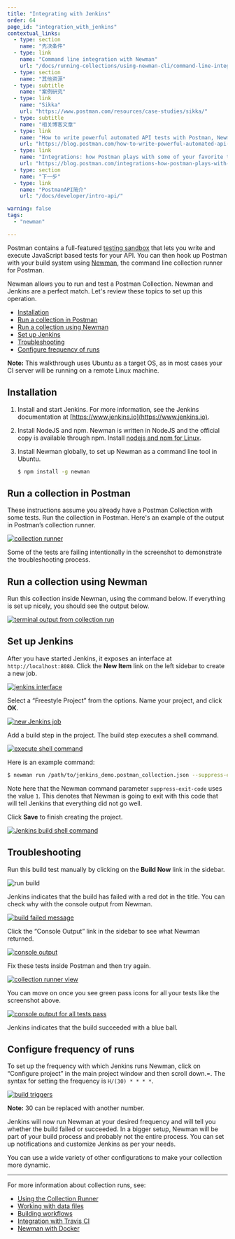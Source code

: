 ```yaml
---
title: "Integrating with Jenkins"
order: 64
page_id: "integration_with_jenkins"
contextual_links:
  - type: section
    name: "先决条件"
  - type: link
    name: "Command line integration with Newman"
    url: "/docs/running-collections/using-newman-cli/command-line-integration-with-newman/"
  - type: section
    name: "其他资源"
  - type: subtitle
    name: "案例研究"
  - type: link
    name: "Sikka"
    url: "https://www.postman.com/resources/case-studies/sikka/"
  - type: subtitle
    name: "相关博客文章"
  - type: link
    name: "How to write powerful automated API tests with Postman, Newman and Jenkins"
    url: "https://blog.postman.com/how-to-write-powerful-automated-api-tests-with-postman-newman-and-jenkins/"
  - type: link
    name: "Integrations: how Postman plays with some of your favorite tools"
    url: "https://blog.postman.com/integrations-how-postman-plays-with-some-of-your-favorite-tools/"
  - type: section
    name: "下一步"
  - type: link
    name: "PostmanAPI简介"
    url: "/docs/developer/intro-api/"

warning: false
tags:
  - "newman"

---
```


Postman contains a full-featured [testing sandbox](/docs/writing-scripts/script-references/postman-sandbox-api-reference/) that lets you write and execute JavaScript based tests for your API. You can then hook up Postman with your build system using [Newman](/docs/running-collections/using-newman-cli/command-line-integration-with-newman/), the command line collection runner for Postman.

Newman allows you to run and test a Postman Collection. Newman and Jenkins are a perfect match. Let's review these topics to set up this operation.

* [Installation](#installation)
* [Run a collection in Postman](#run-a-collection-in-postman)
* [Run a collection using Newman](#run-a-collection-using-newman)
* [Set up Jenkins](#set-up-jenkins)
* [Troubleshooting](#troubleshooting)
* [Configure frequency of runs](#configure-frequency-of-runs)

**Note:** This walkthrough uses Ubuntu as a target OS, as in most cases your CI server will be running on a remote Linux machine.

## Installation

1. Install and start Jenkins. For more information, see the Jenkins documentation at [https://www.jenkins.io](https://www.jenkins.io).

1. Install NodeJS and npm. Newman is written in NodeJS and the official copy is available through npm. Install [nodejs and npm for Linux](https://docs.npmjs.com/downloading-and-installing-node-js-and-npm).

1. Install Newman globally, to set up Newman as a command line tool in Ubuntu.

    ```bash
    $ npm install -g newman
    ```

## Run a collection in Postman

These instructions assume you already have a Postman Collection with some tests. Run the collection in Postman. Here's an example of the output in Postman’s collection runner.

[![collection runner](https://assets.postman.com/postman-docs/integrating_with_jenkins_1.png)](https://assets.postman.com/postman-docs/integrating_with_jenkins_1.png)

Some of the tests are failing intentionally in the screenshot to demonstrate the troubleshooting process.

## Run a collection using Newman

Run this collection inside Newman, using the command below. If everything is set up nicely, you should see the output below.

[![terminal output from collection run](https://assets.postman.com/postman-docs/integrating_with_jenkins_2.png)](https://assets.postman.com/postman-docs/integrating_with_jenkins_2.png)

## Set up Jenkins

After you have started Jenkins, it exposes an interface at `http://localhost:8080`. Click the **New Item** link on the left sidebar to create a new job.

[![jenkins interface](https://assets.postman.com/postman-docs/integrating_with_jenkins_3.jpg)](https://assets.postman.com/postman-docs/integrating_with_jenkins_3.jpg)

Select a “Freestyle Project” from the options. Name your project, and click **OK**.

[![new Jenkins job](https://assets.postman.com/postman-docs/integrating_with_jenkins_4.jpg)](https://assets.postman.com/postman-docs/integrating_with_jenkins_4.jpg)

Add a build step in the project. The build step executes a shell command.

[![execute shell command](https://assets.postman.com/postman-docs/integrating_with_jenkins_5.png)](https://assets.postman.com/postman-docs/integrating_with_jenkins_5.png)

Here is an example command:

```bash
$ newman run /path/to/jenkins_demo.postman_collection.json --suppress-exit-code 1
```

Note here that the Newman command parameter `suppress-exit-code` uses the value `1`. This denotes that Newman is going to exit with this code that will tell Jenkins that everything did not go well.

Click **Save** to finish creating the project.

[![Jenkins build shell command](https://assets.postman.com/postman-docs/integrating_with_jenkins_6.jpg)](https://assets.postman.com/postman-docs/integrating_with_jenkins_6.jpg)

## Troubleshooting

Run this build test manually by clicking on the **Build Now** link in the sidebar.

![run build](https://assets.postman.com/postman-docs/integrating_with_jenkins_build_now-2.jpg
)

Jenkins indicates that the build has failed with a red dot in the title. You can check why with the console output from Newman.

[![build failed message](https://assets.postman.com/postman-docs/integrating_with_jenkins_8.png)](https://assets.postman.com/postman-docs/integrating_with_jenkins_8.png)

Click the “Console Output” link in the sidebar to see what Newman returned.

[![console output](https://assets.postman.com/postman-docs/integrating_with_jenkins_9.png)](https://assets.postman.com/postman-docs/integrating_with_jenkins_9.png)

Fix these tests inside Postman and then try again.

[![collection runner view](https://assets.postman.com/postman-docs/integrating_with_jenkins_10.png)](https://assets.postman.com/postman-docs/integrating_with_jenkins_10.png)

You can move on once you see green pass icons for all your tests like the screenshot above.

[![console output for all tests pass](https://assets.postman.com/postman-docs/integrating_with_jenkins_11.png)](https://assets.postman.com/postman-docs/integrating_with_jenkins_11.png)

Jenkins indicates that the build succeeded with a blue ball.

## Configure frequency of runs

To set up the frequency with which Jenkins runs Newman, click on “Configure project” in the main project window and then scroll down.=. The syntax for setting the frequency is `H/(30) * * * *`.

[![build triggers](https://assets.postman.com/postman-docs/integrating_with_jenkins_12.png)](https://assets.postman.com/postman-docs/integrating_with_jenkins_12.png)

**Note:** 30 can be replaced with another number.

Jenkins will now run Newman at your desired frequency and will tell you whether the build failed or succeeded. In a bigger setup, Newman will be part of your build process and probably not the entire process. You can set up notifications and customize Jenkins as per your needs.

You can use a wide variety of other configurations to make your collection more dynamic.

---
For more information about collection runs, see:

* [Using the Collection Runner](/docs/running-collections/intro-to-collection-runs/)
* [Working with data files](/docs/running-collections/working-with-data-files/)
* [Building workflows](/docs/running-collections/building-workflows/)
* [Integration with Travis CI](/docs/running-collections/using-newman-cli/integration-with-travis/)
* [Newman with Docker](/docs/running-collections/using-newman-cli/newman-with-docker/)
